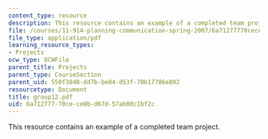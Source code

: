 ```yaml
---
content_type: resource
description: This resource contains an example of a completed team project.
file: /courses/11-914-planning-communication-spring-2007/6a71277770cece0bd67d57ab08c1bf2c_group12.pdf
file_type: application/pdf
learning_resource_types:
- Projects
ocw_type: OCWFile
parent_title: Projects
parent_type: CourseSection
parent_uid: 550f3848-dd7b-be04-d53f-70b17786e892
resourcetype: Document
title: group12.pdf
uid: 6a712777-70ce-ce0b-d67d-57ab08c1bf2c
---
```

This resource contains an example of a completed team project.

